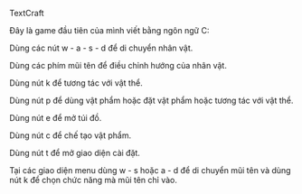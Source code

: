 TextCraft

Đây là game đầu tiên của mình viết bằng ngôn ngữ C:

Dùng các nút w - a - s - d để di chuyển nhân vật.

Dùng các phím mũi tên để điều chỉnh hướng của nhân vật.

Dùng nút k để tương tác với vật thể.

Dùng nút p để dùng vật phẩm hoặc đặt vật phẩm hoặc tương tác với vật thể.

Dùng nút e để mở túi đồ.

Dùng nút c để chế tạo vật phẩm.

Dùng nút t để mở giao diện cài đặt.

Tại các giao diện menu dùng w - s hoặc a - d để di chuyển mũi tên và dùng nút k để chọn chức năng mà mũi tên chỉ vào.
